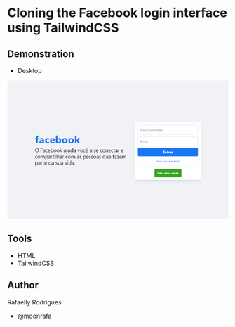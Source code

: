 # Cloning the Facebook login interface using TailwindCSS

## Demonstration

- Desktop

<img src="assets/demo-desktop.png">

## Tools

- HTML
- TailwindCSS

## Author

Rafaelly Rodrigues

- @moonrafa
